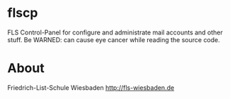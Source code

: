 flscp
=====

FLS Control-Panel for configure and administrate mail accounts and other stuff. Be WARNED: can cause eye cancer while reading the source code.

About
=====
Friedrich-List-Schule Wiesbaden
http://fls-wiesbaden.de
